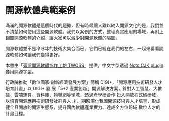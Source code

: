 # 開源軟體典範案例

滿滿的開源軟體是這個時代的趨勢，但有時候讓人難以納入開源文化的是，我們並不清楚如何使用這些開源軟體。我們以案例的方式，整理真實應用的場域，再附上相關開源軟體的介紹，讓大家可以減少對開源軟體的隔闔。

開源軟體並不是冷冰冰的技術大集合而已，它們已經在我們的左右，一起來看看開源軟體如何讓我們變得更好。

本書由「[臺灣開源軟體協作工坊 TWOSS](https://twoss.io/)」提供，中文字型透過 [Noto CJK plugin](https://plugins.gitbook.com/plugin/notocjk) 套用開源字型。

行政院推動「數位國家‧創新經濟發展方案」簡稱 DIGI+，「開源應用技術研發人才培育計畫」以 DIGI+ 發 展「5+2 產業創新」開源解決方案，針對人工智慧、大數 據、雲端運算、資料庫、物聯網等領域，透過產學研合作 投入開放程式碼研發，以培育開源應用技術研發社群與人 才、期盼深化我國開源技術與人才培育，形成健全且開放的開源生態系，提升國內軟體產業實力、達成全方位跨域 數位人才的計畫目標。

